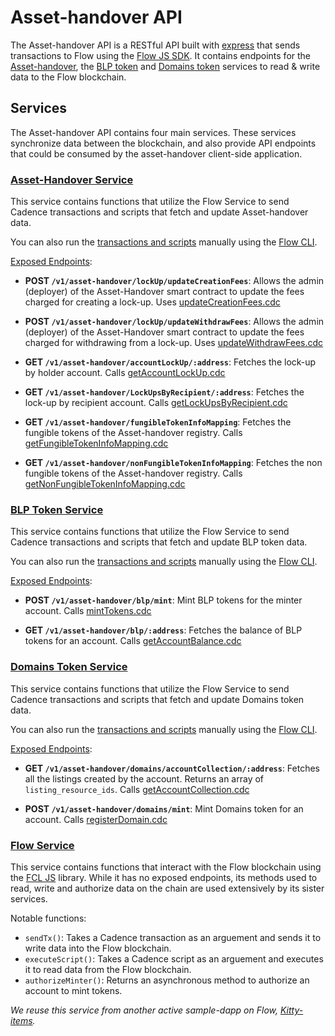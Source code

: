 # Asset-handover API
The Asset-handover API is a RESTful API built with [express](https://expressjs.com/) that sends transactions to Flow using the [Flow JS SDK](https://github.com/onflow/fcl-js/tree/master/packages/sdk). It contains endpoints for the [Asset-handover](src/services/assetHandover.js), the [BLP token](src/services/blpToken.js) and [Domains token](src/services/domainsToken.js) services to read & write data to the Flow blockchain.

## Services
The Asset-handover API contains four main services. These services synchronize data between the blockchain, and also provide API endpoints that could be consumed by the asset-handover client-side application.

### [Asset-Handover Service](src/services/assetHandover.js)
This service contains functions that utilize the Flow Service to send Cadence transactions and scripts that fetch and update Asset-handover data.

You can also run the [transactions and scripts](../cadence) manually using the [Flow CLI](https://docs.onflow.org/flow-cli/).

[Exposed Endpoints](src/routes/assetHandover.js):
- **POST `/v1/asset-handover/lockUp/updateCreationFees`**: Allows the admin (deployer) of the Asset-Handover smart contract to update the fees charged for creating a lock-up. Uses [updateCreationFees.cdc](/cadence/transactions/lockUps/updateCreationFees.cdc)

- **POST `/v1/asset-handover/lockUp/updateWithdrawFees`**: Allows the admin (deployer) of the Asset-Handover smart contract to update the fees charged for withdrawing from a lock-up. Uses [updateWithdrawFees.cdc](/cadence/transactions/lockUps/updateWithdrawFees.cdc)

- **GET `/v1/asset-handover/accountLockUp/:address`**: Fetches the lock-up by holder account. Calls [getAccountLockUp.cdc](/cadence/scripts/lockUps/getAccountLockUp.cdc)

- **GET `/v1/asset-handover/LockUpsByRecipient/:address`**: Fetches the lock-up by recipient account. Calls [getLockUpsByRecipient.cdc](/cadence/scripts/lockUps/getLockUpsByRecipient.cdc)

- **GET `/v1/asset-handover/fungibleTokenInfoMapping`**: Fetches the fungible tokens of the Asset-handover registry. Calls [getFungibleTokenInfoMapping.cdc](/cadence/scripts/lockUps/getFungibleTokenInfoMapping.cdc)

- **GET `/v1/asset-handover/nonFungibleTokenInfoMapping`**: Fetches the non fungible tokens of the Asset-handover registry. Calls [getNonFungibleTokenInfoMapping.cdc](/cadence/scripts/lockUps/getNonFungibleTokenInfoMapping.cdc)

### [BLP Token Service](src/services/blpToken.js)
This service contains functions that utilize the Flow Service to send Cadence transactions and scripts that fetch and update BLP token data.

You can also run the [transactions and scripts](../cadence) manually using the [Flow CLI](https://docs.onflow.org/flow-cli/).

[Exposed Endpoints](src/routes/blpToken.js):
- **POST `/v1/asset-handover/blp/mint`**: Mint BLP tokens for the minter account. Calls [mintTokens.cdc](/cadence/transactions/blp/mintTokens.cdc)

- **GET `/v1/asset-handover/blp/:address`**: Fetches the balance of BLP tokens for an account. Calls [getAccountBalance.cdc](/cadence/scripts/blp/getAccountBalance.cdc)

### [Domains Token Service](src/services/domainsToken.js)
This service contains functions that utilize the Flow Service to send Cadence transactions and scripts that fetch and update Domains token data.

You can also run the [transactions and scripts](../cadence) manually using the [Flow CLI](https://docs.onflow.org/flow-cli/).

[Exposed Endpoints](src/routes/domainsToken.js):
- **GET `/v1/asset-handover/domains/accountCollection/:address`**: Fetches all the listings created by the account. Returns an array of `listing_resource_ids`. Calls [getAccountCollection.cdc](/cadence/scripts/domains/getAccountCollection.cdc)

- **POST `/v1/asset-handover/domains/mint`**: Mint Domains token for an account. Calls [registerDomain.cdc](/cadence/transactions/domains/registerDomain.cdc)

### [Flow Service](src/services/flow.js)
This service contains functions that interact with the Flow blockchain using the [FCL JS](https://docs.onflow.org/fcl/) library. While it has no exposed endpoints, its methods used to read, write and authorize data on the chain are used extensively by its sister services.

Notable functions:
- `sendTx()`: Takes a Cadence transaction as an arguement and sends it to write data into the Flow blockchain.
- `executeScript()`: Takes a Cadence script as an arguement and executes it to read data from the Flow blockchain.
- `authorizeMinter()`: Returns an asynchronous method to authorize an account to mint tokens.

*We reuse this service from another active sample-dapp on Flow, [Kitty-items](https://github.com/onflow/kitty-items/tree/master/api#flow-service).*
